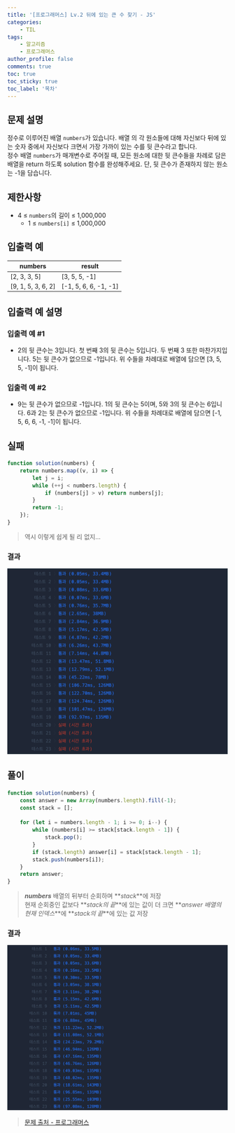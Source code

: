 ```yaml
---
title: '[프로그래머스] Lv.2 뒤에 있는 큰 수 찾기 - JS'
categories:
    - TIL
tags:
    - 알고리즘
    - 프로그래머스
author_profile: false
comments: true
toc: true
toc_sticky: true
toc_label: '목차'
---
```


## 문제 설명

정수로 이루어진 배열 `numbers`가 있습니다. 배열 의 각 원소들에 대해 자신보다 뒤에 있는 숫자 중에서 자신보다 크면서 가장 가까이 있는 수를 뒷 큰수라고 합니다.  
정수 배열 `numbers`가 매개변수로 주어질 때, 모든 원소에 대한 뒷 큰수들을 차례로 담은 배열을 return 하도록 solution 함수를 완성해주세요. 단, 뒷 큰수가 존재하지 않는 원소는 -1을 담습니다.

## 제한사항

-   4 ≤ `numbers`의 길이 ≤ 1,000,000
    -   1 ≤ `numbers[i]` ≤ 1,000,000

## 입출력 예

| numbers            | result                |
| ------------------ | --------------------- |
| [2, 3, 3, 5]       | [3, 5, 5, -1]         |
| [9, 1, 5, 3, 6, 2] | [-1, 5, 6, 6, -1, -1] |

## 입출력 예 설명

### 입출력 예 #1

-   2의 뒷 큰수는 3입니다. 첫 번째 3의 뒷 큰수는 5입니다. 두 번째 3 또한 마찬가지입니다. 5는 뒷 큰수가 없으므로 -1입니다. 위 수들을 차례대로 배열에 담으면 [3, 5, 5, -1]이 됩니다.

### 입출력 예 #2

-   9는 뒷 큰수가 없으므로 -1입니다. 1의 뒷 큰수는 5이며, 5와 3의 뒷 큰수는 6입니다. 6과 2는 뒷 큰수가 없으므로 -1입니다. 위 수들을 차례대로 배열에 담으면 [-1, 5, 6, 6, -1, -1]이 됩니다.

## 실패

```javascript
function solution(numbers) {
    return numbers.map((v, i) => {
        let j = i;
        while (++j < numbers.length) {
            if (numbers[j] > v) return numbers[j];
        }
        return -1;
    });
}
```

> 역시 이렇게 쉽게 될 리 없지...

### 결과

![result1](/assets/images/2024/01/03/algorithm-117-result1.png)

## 풀이

```javascript
function solution(numbers) {
    const answer = new Array(numbers.length).fill(-1);
    const stack = [];

    for (let i = numbers.length - 1; i >= 0; i--) {
        while (numbers[i] >= stack[stack.length - 1]) {
            stack.pop();
        }
        if (stack.length) answer[i] = stack[stack.length - 1];
        stack.push(numbers[i]);
    }
    return answer;
}
```

> **_numbers_** 배열의 뒤부터 순회하며 **_stack_**에 저장  
> 현재 순회중인 값보다 **_stack의 끝_**에 있는 값이 더 크면 **_answer 배열의 현재 인덱스_**에 **_stack의 끝_**에 있는 값 저장

### 결과

![result2](/assets/images/2024/01/03/algorithm-117-result2.png)

> [문제 출처 - 프로그래머스](https://school.programmers.co.kr/learn/courses/30/lessons/154539)
